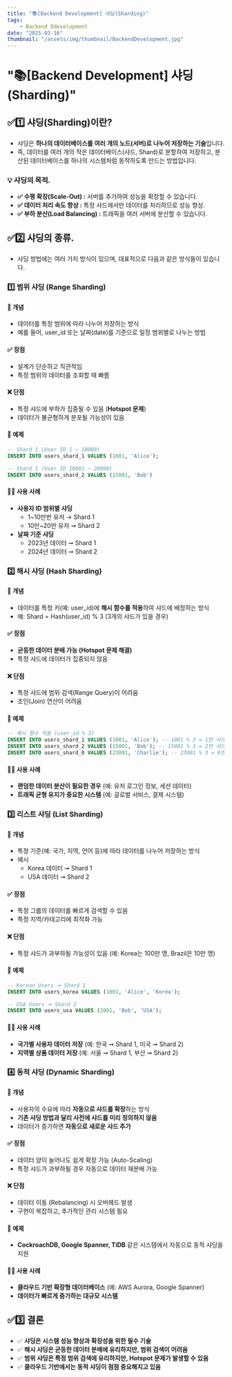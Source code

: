 ```yaml
---
title: "📚[Backend Development] 샤딩(Sharding)"
tags:
    - Backend Ddevelopment
date: "2025-03-16"
thumbnail: "/assets/img/thumbnail/BackendDevelopment.jpg"
---
```


# "📚[Backend Development] 샤딩(Sharding)"
## ✅1️⃣ 샤딩(Sharding)이란?
- 샤딩은 **하나의 데이터베이스를 여러 개의 노드(서버)로 나누어 저장하는 기술**입니다.
- 즉, 데이터를 여러 개의 작은 데이터베이스(샤드, Shard)로 분할하여 저장하고, 분산된 데이터베이스를 하나의 시스템처럼 동작하도록 만드는 방법입니다.

### 💡 샤딩의 목적.
- **✅ 수평 확장(Scale-Out) :** 서버를 추가하여 성능을 확장할 수 있습니다.
- **✅ 데이터 처리 속도 향상 :** 특정 샤드에서만 데이터를 처리하므로 성능 향상.
- **✅ 부하 분산(Load Balancing) :** 트래픽을 여러 서버에 분산할 수 있습니다.

## ✅2️⃣ 샤딩의 종류.
- 샤딩 방법에는 여러 가지 방식이 있으며, 대표적으로 다음과 같은 방식들이 있습니다.

### 1️⃣ 범위 샤딩 (Range Sharding)
#### 📌 개념
- 데이터를 특정 범위에 따라 나누어 저장하는 방식
- 예를 들어, user_id 또는 날짜(date)를 기준으로 일정 범위별로 나누는 방법

#### ✅ 장점
- 설계가 단순하고 직관적임
- 특정 범위의 데이터를 조회할 때 빠름

#### ❌ 단점
- 특정 샤드에 부하가 집중될 수 있음 (**Hotspot 문제**)
- 데이터가 불균형하게 분포될 가능성이 있음

#### 📝 예제
```sql
-- Shard 1 (User ID 1 ~ 10000)
INSERT INTO users_shard_1 VALUES (1001, 'Alice');

-- Shard 1 (User ID 10001 ~ 20000)
INSERT INTO users_shard_2 VALUES (15001, 'Bob')
```

#### 🙋‍♂️ 사용 사례
- **사용자 ID 범위별 샤딩** 
    - 1~10만번 유저 → Shard 1
    - 10만~20만 유저 ➞ Shard 2
- **날짜 기준 샤딩**
    - 2023년 데이터 ➞ Shard 1
    - 2024년 데이터 ➞ Shard 2

### 2️⃣ 해시 샤딩 (Hash Sharding)
#### 📌 개념
- 데이터를 특정 키(예: user_id)에 **해시 함수를 적용**하여 샤드에 배정하는 방식
- 예: Shard = Hash(user_id) % 3 (3개의 샤드가 있을 경우)

#### ✅ 장점
- **균등한 데이터 분배 가능 (Hotspot 문제 해결)**
- 특정 샤드에 데이터가 집중되지 않음

#### ❌ 단점
- 특정 샤드에 범위 검색(Range Query)이 어려움
- 조인(Join) 연산이 어려움

#### 📝 예제
```sql
-- 해시 함수 적용 (user_id % 3)
INSERT INTO users_shard_1 VALUES (1001, 'Alice'); -- 1001 % 3 = 1번 샤드
INSERT INTO users_shard_2 VALUES (15001, 'Bob'); -- 15001 % 3 = 2번 샤드
INSERT INTO users_shard_0 VALUES (23001, 'Charlie'); -- 23001 % 3 = 0번 샤드
```

#### 🙋‍♂️ 사용 사례
- **랜덤한 데이터 분산이 필요한 경우** (예: 유저 로그인 정보, 세션 데이터)
- **트래픽 균형 유지가 중요한 시스템** (예: 글로벌 서비스, 결제 시스템)

### 3️⃣ 리스트 샤딩 (List Sharding)
#### 📌 개념
- 특정 기준(예: 국가, 지역, 언어 등)에 따라 데이터를 나누어 저장하는 방식
- 예시
    - Korea 데이터 ➞ Shard 1
    - USA 데이터 ➞ Shard 2

#### ✅ 장점
- 특정 그룹의 데이터를 빠르게 검색할 수 있음
- 특정 지역/카테고리에 최적화 가능

#### ❌ 단점
- 특정 샤드가 과부하될 가능성이 있음 (예: Korea는 100만 명, Brazil은 10만 명)

#### 📝 예제
```sql
-- Korean Users ➞ Shard 1
INSERT INTO users_korea VALUES (1001, 'Alice', 'Korea');

-- USA Users ➞ Shard 2
INSERT INTO users_usa VALUES (2001, 'Bob', 'USA');
```

#### 🙋‍♂️ 사용 사례
- **국가별 사용자 데이터 저장** (예: 한국 ➞ Shard 1, 미국 ➞ Shard 2)
- **지역별 상품 데이터 저장** (예: 서울 ➞ Shard 1, 부산 ➞ Shard 2)

### 4️⃣ 동적 샤딩 (Dynamic Sharding)
#### 📌 개념
- 사용자의 수요에 따라 **자동으로 샤드를 확장**하는 방식
- **기존 샤딩 방법과 달리 사전에 샤드를 미리 정의하지 않음**
- 데이터가 증가하면 **자동으로 새로운 샤드 추가**

#### ✅ 장점
- 데이터 양이 늘어나도 쉽게 확장 가능 (Auto-Scaling)
- 특정 샤드가 과부하될 경우 자동으로 데이터 재분배 가능

#### ❌ 단점
- 데이터 이동 (Rebalancing) 시 오버헤드 발생
- 구현이 복잡하고, 추가적인 관리 시스템 필요

#### 📝 예제
- **CockroachDB, Google Spanner, TiDB** 같은 시스템에서 자동으로 동적 샤딩을 지원

#### 🙋‍♂️ 사용 사례
- **클라우드 기반 확장형 데이터베이스** (예: AWS Aurora, Google Spanner)
- **데이터가 빠르게 증가하는 대규모 시스템**

## ✅3️⃣ 결론
- ✅ **샤딩은 시스템 성능 향상과 확장성을 위한 필수 기술**
- ✅ **해시 샤딩은 균등한 데이터 분배에 유리하지만, 범위 검색이 어려움**
- ✅ **범위 샤딩은 특정 범위 검색에 유리하지만, Hotspot 문제가 발생할 수 있음**
- ✅ **클라우드 기반에서는 동적 샤딩이 점점 중요해지고 있음**
